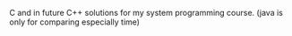 C and in future C++ solutions for my system programming course.
(java is only for comparing especially time)
